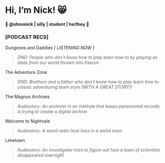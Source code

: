 # Hi, I’m Nick! 😸
#### 🦕 @ohnonick | silly | student | he/they 🦕
### **[PODCAST RECS]**
Dungeons and Daddies *[ LISTENING NOW ]*  
> *DND: People who don't know how to play learn how to by playing as dads from our world thrown into Faerun*
> 
The Adventure Zone
> *DND: Brothers and a father who don't know how to play learn how to classic adventuring team style (WITH A GREAT STORY!)*
> 
The Magnus Archives  
> *Audiostory: An archivist in an institute that keeps paranormal records is trying to create a digital archive*
> 
Welcome to Nightvale  
> *Audiostory: A weird radio host lives in a weird town*
> 
Limetown  
> *Audiostory: An investigator tries to figure out how a town of scientists disappeared overnight*
> 

<!---
ohnonick/ohnonick is a ✨ special ✨ repository because its `README.md` (this file) appears on your GitHub profile.
You can click the Preview link to take a look at your changes.
--->
